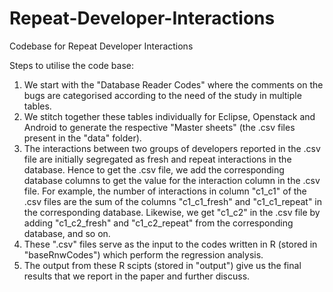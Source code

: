 # Repeat-Developer-Interactions
Codebase for Repeat Developer Interactions

Steps to utilise the code base:

1. We start with the "Database Reader Codes" where the comments on the bugs are categorised according to the need of the study in multiple tables.
2. We stitch together these tables individually for Eclipse, Openstack and Android to generate the respective "Master sheets" (the .csv files present in the "data" folder).
3. The interactions between two groups of developers reported in the .csv file are initially segregated as fresh and repeat interactions in the database. Hence to get the .csv file, we add the                          corresponding database columns to get the value for the interaction column in the .csv file. For example, the number of interactions in column "c1_c1" of the .csv files are the sum of the columns                    "c1_c1_fresh" and "c1_c1_repeat" in the corresponding database. Likewise, we get "c1_c2" in the .csv file by adding "c1_c2_fresh" and "c1_c2_repeat" from the corresponding database, and so on.
4. These ".csv" files serve as the input to the codes written in R (stored in "baseRnwCodes") which perform the regression analysis.
5. The output from these R scipts (stored in "output") give us the final results that we report in the paper and further discuss.
